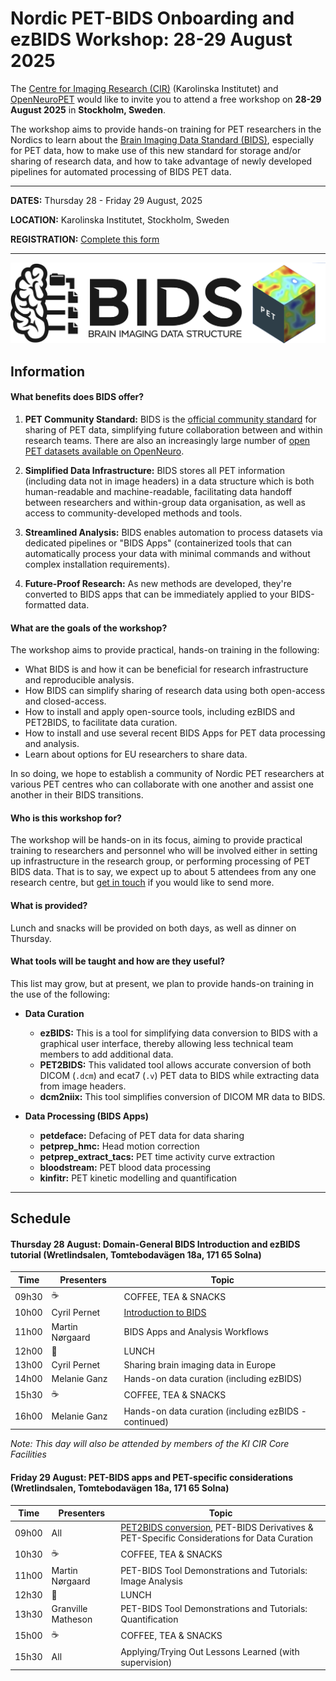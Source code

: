 # Nordic PET-BIDS Onboarding and ezBIDS Workshop: 28-29 August 2025

The [Centre for Imaging Research (CIR)](https://imagingresearch.se/) (Karolinska Institutet) and [OpenNeuroPET](https://openneuropet.github.io/index.html)  would like to invite you to attend a free workshop on **28-29 August 2025** in **Stockholm, Sweden**.  

The workshop aims to provide hands-on training for PET researchers in the Nordics to learn about the [Brain Imaging Data Standard (BIDS)](https://bids.neuroimaging.io/index.html), especially for PET data, how to make use of this new standard for storage and/or sharing of research data, and how to take advantage of newly developed pipelines for automated processing of BIDS PET data.

----------------------------------------------------------------------------------------------------
   **DATES:** Thursday 28 - Friday 29 August, 2025

   **LOCATION:** Karolinska Institutet, Stockholm, Sweden

   **REGISTRATION:** [Complete this form ](https://forms.gle/xZjbhELEEJLtoXHw8)

----------------------------------------------------------------------------------------------------

![ ](BIDS_PET.png)


## Information

#### What benefits does BIDS offer?

1. **PET Community Standard:** BIDS is the [official community standard](https://journals.sagepub.com/doi/10.1177/0271678X20905433) for sharing of PET data, simplifying future collaboration between and within research teams.  There are also an increasingly large number of [open PET datasets available on OpenNeuro](https://openneuro.org/search/modality/pet?query=%7B%22modality_selected%22%3A%22PET%22%7D).

2. **Simplified Data Infrastructure:** BIDS stores all PET information (including data not in image headers) in a data structure which is both human-readable and machine-readable, facilitating data handoff between researchers and within-group data organisation, as well as access to community-developed methods and tools.

3. **Streamlined Analysis:** BIDS enables automation to process datasets via dedicated pipelines or  "BIDS Apps" (containerized tools that can automatically process your data with minimal commands and without complex installation requirements).

4. **Future-Proof Research:** As new methods are developed, they're converted to BIDS apps that can be immediately applied to your BIDS-formatted data.


#### What are the goals of the workshop?

The workshop aims to provide practical, hands-on training in the following:

* What BIDS is and how it can be beneficial for research infrastructure and reproducible analysis.
* How BIDS can simplify sharing of research data using both open-access and closed-access.
* How to install and apply open-source tools, including ezBIDS and PET2BIDS, to facilitate data curation.
* How to install and use several recent BIDS Apps for PET data processing and analysis.
* Learn about options for EU researchers to share data.

In so doing, we hope to establish a community of Nordic PET researchers at various PET centres who can collaborate with one another and assist one another in their BIDS transitions.

#### Who is this workshop for?

The workshop will be hands-on in its focus, aiming to provide practical training to researchers and personnel who will be involved either in setting up infrastructure in the research group, or performing processing of PET BIDS data. That is to say, we expect up to about 5 attendees from any one research centre, but [get in touch](mailto:granville.matheson@ki.se) if you would like to send more.


#### What is provided?

Lunch and snacks will be provided on both days, as well as dinner on Thursday.


#### What tools will be taught and how are they useful?

This list may grow, but at present, we plan to provide hands-on training in the use of the following:

* **Data Curation**
  * **ezBIDS:** This is a tool for simplifying data conversion to BIDS with a graphical user interface, thereby allowing less technical team members to add additional data.
  * **PET2BIDS:** This validated tool allows accurate conversion of both DICOM (`.dcm`) and ecat7 (`.v`) PET data to BIDS while extracting data from image headers.
  * **dcm2niix:** This tool simplifies conversion of DICOM MR data to BIDS.

* **Data Processing (BIDS Apps)**
  * **petdeface:** Defacing of PET data for data sharing
  * **petprep_hmc:** Head motion correction
  * **petprep_extract_tacs:** PET time activity curve extraction
  * **bloodstream:** PET blood data processing
  * **kinfitr:** PET kinetic modelling and quantification


----------------------------------------------------------------------------------------------------


## Schedule

#### Thursday 28 August: Domain-General BIDS Introduction and ezBIDS tutorial (Wretlindsalen, Tomtebodavägen 18a, 171 65 Solna)


| Time   | Presenters         | Topic                                                           |
|--------|--------------------|-----------------------------------------------------------------|
| 09h30  | ☕                 | COFFEE, TEA & SNACKS                                            |
| 10h00  | Cyril Pernet       | [Introduction to BIDS](https://docs.google.com/presentation/d/1pIXA1I3y3MmbTSDKLYkwnTbK-tve9rHP/edit?usp=sharing&ouid=105032844288633808506&rtpof=true&sd=true)                                       |
| 11h00  | Martin Nørgaard    | BIDS Apps and Analysis Workflows                                |
| 12h00  | 🧆                 | LUNCH                                                           |
| 13h00  | Cyril Pernet       | Sharing brain imaging data in Europe                     |
| 14h00  | Melanie Ganz       | Hands-on data curation (including ezBIDS)                       |
| 15h30  | ☕                 | COFFEE, TEA & SNACKS                                            |
| 16h00  | Melanie Ganz       | Hands-on data curation (including ezBIDS - continued)            |

*Note: This day will also be attended by members of the KI CIR Core Facilities*  

#### Friday 29 August: PET-BIDS apps and PET-specific considerations (Wretlindsalen, Tomtebodavägen 18a, 171 65 Solna)


| Time   | Presenters         | Topic                                                           |
|--------|--------------------|-----------------------------------------------------------------|
| 09h00  | All                | [PET2BIDS conversion](https://github.com/openneuropet/outreach/blob/main/PETBIDS-Onboarding2025/PET2BIDS.pdf), PET-BIDS Derivatives & PET-Specific Considerations for Data Curation |
| 10h30  | ☕                 | COFFEE, TEA & SNACKS                                            |
| 11h00  | Martin Nørgaard    | PET-BIDS Tool Demonstrations and Tutorials: Image Analysis      |
| 12h30  | 🧆                 | LUNCH                                                           |
| 13h30  | Granville Matheson | PET-BIDS Tool Demonstrations and Tutorials: Quantification      |
| 15h00  | ☕                 | COFFEE, TEA & SNACKS                                            |
| 15h30  | All                | Applying/Trying Out Lessons Learned (with supervision)          |

